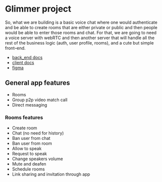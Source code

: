 # Glimmer project

So, what we are building is a basic voice chat where one would authenticate and be able to create rooms that are either private or public and then people would be able to enter those rooms and chat. For that, we are going to need a voice server with webRTC and then another server that will handle all the rest of the business logic (auth, user profile, rooms), and a cute but simple front–end.

-   [back_end docs](./back_end.md)
-   [client docs](./client.md)
-   [figma](https://www.figma.com/design/EYc2ru2yxlHRF6Huxv7zcB/glimmer?node-id=0-1&t=wekKWn1YH8LVfnqd-0)

## General app features

-   Rooms
-   Group p2p video match call
-   Direct messaging

### Rooms features

-   Create room
-   Chat (no need for history)
-   Ban user from chat
-   Ban user from room
-   Allow to speak
-   Request to speak
-   Change speakers volume
-   Mute and deafen
-   Schedule rooms
-   Link sharing and invitation through app
